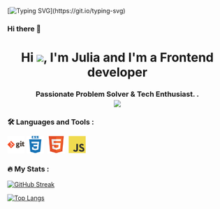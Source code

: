 
[![Typing SVG](https://readme-typing-svg.herokuapp.com?size=24&width=600&lines=Welcome+To+Ibralenko's+Github+Profile..)](https://git.io/typing-svg)
### Hi there 👋

<h1 align="center">Hi <img src="https://raw.githubusercontent.com/MartinHeinz/MartinHeinz/master/wave.gif" width="30px">, I'm Julia and I'm a Frontend developer</h1>
<h3 align="center">Passionate Problem Solver & Tech Enthusiast. .

<div id="header" align="center">
  <img align="center" src="https://media3.giphy.com/media/L1R1tvI9svkIWwpVYr/giphy.gif?cid=ecf05e47q9kzwxbf0uk1vgevo6rq8oe9f14dftn1whw9df12&ep=v1_gifs_search&rid=giphy.gif&ct=g" width="300"/>
</div>


### :hammer_and_wrench: Languages and Tools :

 <div>
  <img src="https://github.com/devicons/devicon/blob/master/icons/git/git-original-wordmark.svg" title="Git" **alt="Git" width="40" height="40"/>
  <img src="https://github.com/devicons/devicon/blob/master/icons/css3/css3-plain-wordmark.svg"  title="CSS3" alt="CSS" width="40" height="40"/>&nbsp;
  <img src="https://github.com/devicons/devicon/blob/master/icons/html5/html5-original.svg" title="HTML5" alt="HTML" width="40" height="40"/>&nbsp;
  <img src="https://github.com/devicons/devicon/blob/master/icons/javascript/javascript-original.svg" title="JavaScript" alt="JavaScript" width="40" height="40"/>&nbsp;
 

</div>


### :fire: My Stats :
[![GitHub Streak](http://github-readme-streak-stats.herokuapp.com?user=Ibralenko&theme=dark&background=000000)](https://git.io/streak-stats)

[![Top Langs](https://github-readme-stats.vercel.app/api/top-langs/?username=Ibralenko&layout=compact&theme=vision-friendly-dark)](https://github.com/anuraghazra/github-readme-stats)


<!--
**Ibralenko/Ibralenko** is a ✨ _special_ ✨ repository because its `README.md` (this file) appears on your GitHub profile.

Here are some ideas to get you started:

- 🔭 I’m currently working on ...
- 🌱 I’m currently learning ...
- 👯 I’m looking to collaborate on ...
- 🤔 I’m looking for help with ...
- 💬 Ask me about ...
- 📫 How to reach me: ...
- 😄 Pronouns: ...
- ⚡ Fun fact: ...
-->
